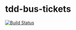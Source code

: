# tdd-bus-tickets
[![Build Status](https://travis-ci.org/gildniy/tdd-bus-tickets.svg?branch=develop)](https://travis-ci.org/gildniy/tdd-bus-tickets)
